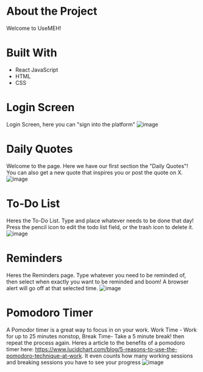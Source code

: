 # About the Project
Welcome to UseMEH! 


# Built With
* React JavaScript
* HTML
* CSS

# Login Screen

Login Screen, here you can "sign into the platform"
![image](https://github.com/dariusakin20/Use-MEH/assets/55723409/082b3365-5881-46d8-83aa-beee6d1575d5)

# Daily Quotes
Welcome to the page. Here we have our first section the "Daily Quotes"! You can also get a new quote that inspires you or post the quote on X.
![image](https://github.com/dariusakin20/Use-MEH/assets/55723409/b51978fc-b5a8-499d-8c14-aad5b8b58978)

# To-Do List
Heres the To-Do List. Type and place whatever needs to be done that day! Press the pencil icon to edit the todo list field, or the trash icon to delete it.
![image](https://github.com/dariusakin20/Use-MEH/assets/55723409/82f2eebf-3766-4955-b684-27a0ea21ad46)

# Reminders
Heres the Reminders page. Type whatever you need to be reminded of, then select when exactly you want to be reminded and boom! A browser alert will go off at that selected time.
![image](https://github.com/dariusakin20/Use-MEH/assets/55723409/3c44d9ca-2a28-424b-9c16-597da66b01c8)

# Pomodoro Timer

A Pomodor timer is a great way to focus in on your work. Work Time - Work for up to 25 minutes nonstop, Break Time- Take a 5 minute break! then repeat the process again. Heres a article to the benefits of a pomodoro timer here: https://www.lucidchart.com/blog/5-reasons-to-use-the-pomodoro-technique-at-work. It even counts how many working sessions and breaking sessions you have to see your progress
![image](https://github.com/dariusakin20/Use-MEH/assets/55723409/9aab6fdb-e1c5-4d78-85d4-d69336ea73ae)





